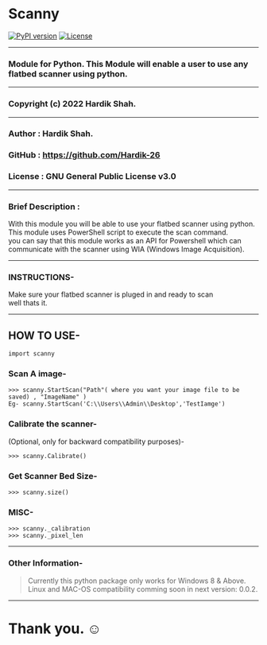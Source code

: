 # Scanny

[![PyPI version](https://badge.fury.io/py/scanny.svg)](https://badge.fury.io/py/scanny)
[![License](https://img.shields.io/badge/License-GNU%20General%20Public%20License%20v3.0-blue)](LICENSE)

--------------------------------------------------------------------------------------------------- 

   ### Module for Python. This Module will enable a user to use any flatbed scanner using python.

--------------------------------------------------------------------------------------------------- 


### Copyright (c) 2022 Hardik Shah.


--------------------------------------------------------------------------------------------------- 
### Author : Hardik Shah.
### GitHub : https://github.com/Hardik-26
### License : GNU General Public License v3.0

--------------------------------------------------------------------------------------------------- 
### Brief Description :
With this module you will be able to use your flatbed scanner using python.<br>
This module uses PowerShell script to execute the scan command.<br>
you can say that this module works as an API for Powershell which can communicate with the scanner using WIA (Windows Image Acquisition).<br>


--------------------------------------------------------------------------------------------------- 
### INSTRUCTIONS-
Make sure your flatbed scanner is pluged in and ready to scan <br>
well thats it.

---------------------------------------------------------------------------------------------------
## HOW TO USE-

`import scanny` <br>

### Scan A image- 
``` 
>>> scanny.StartScan("Path"( where you want your image file to be saved) , "ImageName" ) 
Eg- scanny.StartScan('C:\\Users\\Admin\\Desktop','TestIamge')
```

### Calibrate the scanner-
(Optional, only for backward compatibility purposes)-
```
>>> scanny.Calibrate()
```

### Get Scanner Bed Size-
```
>>> scanny.size()
```

### MISC-
```
>>> scanny._calibration
>>> scanny._pixel_len
```
---------------------------------------------------------------------------------------------------
### Other Information-
> Currently this python package only works for Windows 8 & Above. <br>
> Linux and MAC-OS compatibility comming soon in next version: 0.0.2. <br>

---------------------------------------------------------------------------------------------------

# Thank you. ☺
